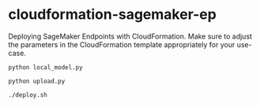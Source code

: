 # cloudformation-sagemaker-ep
Deploying SageMaker Endpoints with CloudFormation. Make sure to adjust the parameters in the CloudFormation template appropriately for your use-case.

```
python local_model.py

python upload.py

./deploy.sh
```
